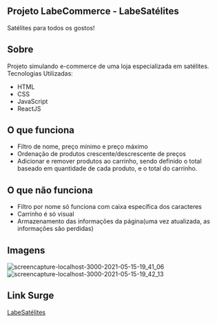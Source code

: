 ## Projeto LabeCommerce - LabeSatélites

Satélites para todos os gostos!



## Sobre

Projeto simulando e-commerce de uma loja especializada em satélites.
Tecnologias Utilizadas:
- HTML
- CSS
- JavaScript
- ReactJS

## O que funciona
- Filtro de nome, preço mínimo e preço máximo
- Ordenação de produtos crescente/descrescente de preços
- Adicionar e remover produtos ao carrinho, sendo definido o total baseado em quantidade de cada produto, e o total do carrinho.

## O que não funciona
- Filtro por nome só funciona com caixa específica dos caracteres
- Carrinho é só visual
- Armazenamento das informações da página(uma vez atualizada, as informações são perdidas)

## Imagens
![screencapture-localhost-3000-2021-05-15-19_41_06](https://user-images.githubusercontent.com/75874462/118380231-8bdb1c00-b5b6-11eb-8ca5-19118e0a4d0b.png)
![screencapture-localhost-3000-2021-05-15-19_42_13](https://user-images.githubusercontent.com/75874462/118380233-8d0c4900-b5b6-11eb-8399-de8e2fbd29bd.png)


## Link Surge
[LabeSatélites](http://labesatelites-grupo10.surge.sh/)

